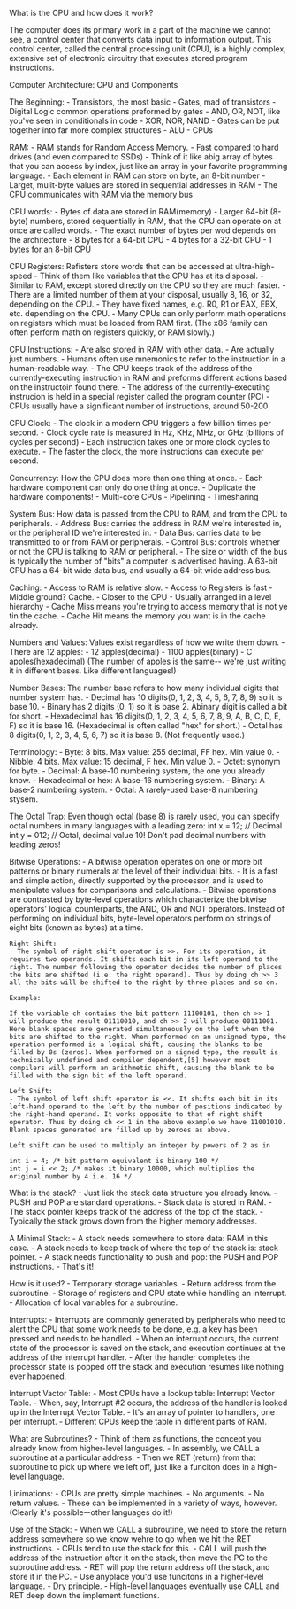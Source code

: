 What is the CPU and how does it work?

The computer does its primary work in a part of the machine we cannot see, a control center that converts data input to information output. This control center, called the central processing unit (CPU), is a highly complex, extensive set of electronic circuitry that executes stored program instructions.


Computer Architecture: CPU and Components

The Beginning:
    - Transistors, the most basic
    - Gates, mad of transistors
    - Digital Logic common operations preformed by gates
        - AND, OR, NOT, like you've seen in conditionals in code
        - XOR, NOR, NAND
    - Gates can be put together into far more complex structures
        - ALU
        - CPUs

RAM:
    - RAM stands for Random Access Memory.
    - Fast compared to hard drives (and even compared to SSDs)
    - Think of it like abig array of bytes that you can access by index, just like an array in your favorite programming language.
    - Each element in RAM can store on byte, an 8-bit number
    - Larget, mulit-byte values are stored in sequential addresses in RAM
    - The CPU communicates with RAM via the memory bus

CPU words:
    - Bytes of data are stored in RAM(memory)
    - Larger 64-bit (8-byte) numbers, stored sequentially in RAM, that the CPU can operate on at once are called words.
    - The exact number of bytes per wod depends on the architecture
        - 8 bytes for a 64-bit CPU
        - 4 bytes for a 32-bit CPU
        - 1 bytes for an 8-bit CPU

CPU Registers:
Refisters store words that can be accessed at ultra-high-speed
    - Think of them like variables that the CPU has at its disposal.
    - Similar to RAM, except stored directly on the CPU so they are much faster.
    - There are a limited number of them at your disposal, usually 8, 16, or 32, depending on the CPU.
    - They have fixed names, e.g. R0, R1 or EAX, EBX, etc. depending on the CPU.
    - Many CPUs can only perform math operations on registers which must be loaded from RAM first. (The x86 family can often perform math on registers quickly, or RAM  slowly.)

CPU Instructions:
    - Are also stored in RAM with other data.
    - Are actually just numbers.
    - Humans often use mnemonics to refer to the instruction in a human-readable way.
    - The CPU keeps track of the address of the currently-executing instruction in RAM and preforms different actions based on the instructoin found there.
    - The address of the currently-executing instrucion is held in a special register called the program counter (PC)
    - CPUs usually have a significant number of instructions, around 50-200

CPU Clock:
    - The clock in a modern CPU triggers a few billion times per second.
    - Clock cycle rate is measured in Hz, KHz, MHz, or GHz (billions of cycles per second)
    - Each instruction takes one or more clock cycles to execute.
    - The faster the clock, the more instructions can execute per second. 

Concurrency:
How the CPU does more than one thing at once.
    - Each hardware component can only do one thing at once.
    - Duplicate the hardware components!
    - Multi-core CPUs
    - Pipelining
    - Timesharing 

System Bus:
How data is passed from the CPU to RAM, and from the CPU to peripherals.
    - Address Bus: carries the address in RAM we're interested in, or the peripheral ID we're interested in. 
    - Data Bus: carries data to be transmitted to or from RAM or peripherals.
    - Control Bus: controls whether or not the CPU is talking to RAM or peripheral.
    - The size or width of the bus is typically the number of "bits" a computer is advertised having. A 63-bit CPU has a 64-bit wide data bus, and usually a 64-bit wide address bus. 

Caching:
    - Access to RAM is relative slow.
    - Access to Registers is fast
    - Middle ground? Cache.
    - Closer to the CPU
    - Usually arranged in a level hierarchy
    - Cache Miss means you're trying to access memory that is not ye tin the cache.
    - Cache Hit means the memory you want is in the cache already. 

Numbers and Values:
Values exist regardless of how we write them down.
    - There are 12 apples:
        - 12 apples(decimal)
        - 1100 apples(binary)
        - C apples(hexadecimal)
(The number of apples is the same-- we're just writing it in different bases. Like different languages!)

Number Bases:
The number base refers to how many individual digits that number system has.
    - Decimal has 10 digits(0, 1, 2, 3, 4, 5, 6, 7, 8, 9) so it is base 10.
    - Binary has 2 digits (0, 1) so it is base 2. Abinary digit is called a bit for short.
    - Hexadecimal has 16 digits(0, 1, 2, 3, 4, 5, 6, 7, 8, 9, A, B, C, D, E, F) so it is base 16.
    (Hexadecimal is often called "hex" for short.)
    - Octal has 8 digits(0, 1, 2, 3, 4, 5, 6, 7) so it is base 8. (Not frequently used.)

Terminology:
    - Byte: 8 bits. Max value: 255 decimal, FF hex. Min value 0.
    - Nibble: 4 bits. Max value: 15 decimal, F hex. Min value 0.
    - Octet: synonym for byte.
    - Decimal: A base-10 numbering system, the one you already know.
    - Hexadecimal or hex: A base-16 numbering system.
    - Binary: A base-2 numbering system.
    - Octal: A rarely-used base-8 numbering stysem.

The Octal Trap: 
Even though octal (base 8) is rarely used, you can specify octal numbers in many languages with a leading zero:
    int x = 12; // Decimal
    int y = 012; // Octal, decimal value 10!
Don't pad decimal numbers with leading zeros!

Bitwise Operations:
    - A bitwise operation operates on one or more bit patterns or binary numerals at the level of their individual bits. 
    - It is a fast and simple action, directly supported by the processor, and is used to manipulate values for comparisons and calculations.
    - Bitwise operations are contrasted by byte-level operations which characterize the bitwise operators' logical counterparts, the AND, OR and NOT operators. Instead of performing on individual bits, byte-level operators perform on strings of eight bits (known as bytes) at a time.

    Right Shift:
    - The symbol of right shift operator is >>. For its operation, it requires two operands. It shifts each bit in its left operand to the right. The number following the operator decides the number of places the bits are shifted (i.e. the right operand). Thus by doing ch >> 3 all the bits will be shifted to the right by three places and so on.

    Example:

    If the variable ch contains the bit pattern 11100101, then ch >> 1 will produce the result 01110010, and ch >> 2 will produce 00111001.
    Here blank spaces are generated simultaneously on the left when the bits are shifted to the right. When performed on an unsigned type, the operation performed is a logical shift, causing the blanks to be filled by 0s (zeros). When performed on a signed type, the result is technically undefined and compiler dependent,[5] however most compilers will perform an arithmetic shift, causing the blank to be filled with the sign bit of the left operand.

    Left Shift:
    - The symbol of left shift operator is <<. It shifts each bit in its left-hand operand to the left by the number of positions indicated by the right-hand operand. It works opposite to that of right shift operator. Thus by doing ch << 1 in the above example we have 11001010. Blank spaces generated are filled up by zeroes as above.

    Left shift can be used to multiply an integer by powers of 2 as in

    int i = 4; /* bit pattern equivalent is binary 100 */
    int j = i << 2; /* makes it binary 10000, which multiplies the original number by 4 i.e. 16 */

What is the stack?
    - Just liek the stack data structure you already know.
    - PUSH and POP are standard operations.
    - Stack data is stored in RAM.
    - The stack pointer keeps track of the address of the top of the stack.
    - Typically the stack grows down from the higher memory addresses.

A Minimal Stack:
    - A stack needs somewhere to store data: RAM in this case.
    - A stack needs to keep track of where the top of the stack is: stack pointer.
    - A stack needs functionality to push and pop: the PUSH and POP instructions.
    - That's it!

How is it used?
    - Temporary storage variables.
    - Return address from the subroutine.
    - Storage of registers and CPU state while handling an interrupt.
    - Allocation of local variables for a subroutine. 

Interrupts:
    - Interrupts are commonly generated by peripherals who need to alert the CPU that some work needs to be done, e.g. a key has been pressed and needs to be handled.
    - When an interrupt occurs, the current state of the processor is saved on the stack, and execution continues at the address of the interrupt handler.
    - After the handler completes the processor state is popped off the stack and execution resumes like nothing ever happened.

Interrupt Vactor Table:
    - Most CPUs have a lookup table: Interrupt Vector Table.
    - When, say, Interrupt #2 occurs, the address of the handler is looked up in the Interrupt Vector Table.
    - It's an array of pointer to handlers, one per interrupt.
    - Different CPUs keep the table in different parts of RAM.

What are Subroutines?
    - Think of them as functions, the concept you already know from higher-level languages.
    - In assembly, we CALL a subroutine at a particular address.
    - Then we RET (return) from that subroutine to pick up where we left off, just like a funciton does in a high-level language. 

Linimations:
    - CPUs are pretty simple machines.
    - No arguments.
    - No return values.
    - These can be implemented in a variety of ways, however. (Clearly it's possible--other languages do it!)

Use of the Stack:
    - When we CALL a subroutine, we need to store the return address somewhere so we know wehre to go when we hit the RET instructions.
    - CPUs tend to use the stack for this.
    - CALL will push the address of the instruction after it on the stack, then move the PC to the subroutine address.
    - RET will pop the return address off the stack, and store it in the PC.
    - Use anyplace you'd use funcitons in a higher-level language.
        - Dry principle.
    - High-level languages eventually use CALL and RET deep down the implement functions.